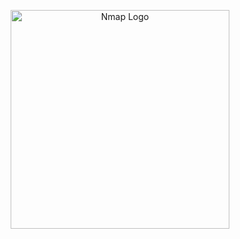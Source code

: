 <p align="center">
    <img src="../.git-config/CYBER-SECURITY.png" alt="Nmap Logo" height="350">
</p>

